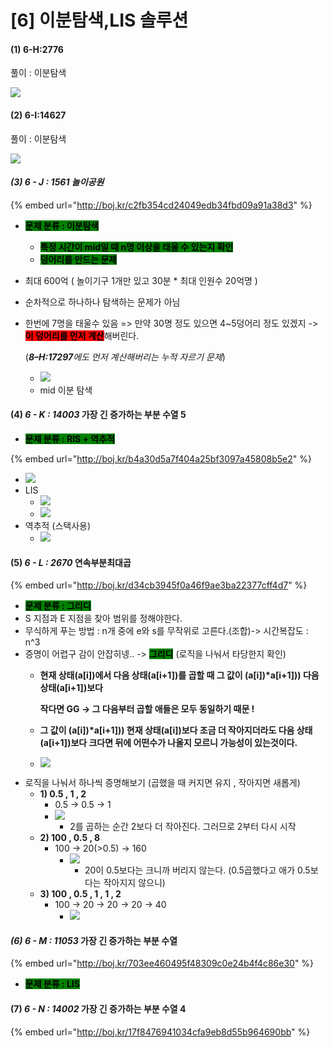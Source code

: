 # \[6] 이분탐색,LIS 솔루션

#### (1) 6-H:2776

풀이 : 이분탐색

![](<../.gitbook/assets/image (6) (1).png>)

#### (2) 6-I:14627

풀이 : 이분탐색

![](<../.gitbook/assets/image (7) (1).png>)

#### _(3) 6 - J : 1561 놀이공원_&#x20;

{% embed url="http://boj.kr/c2fb354cd24049edb34fbd09a91a38d3" %}

* <mark style="background-color:green;">**문제 분류 : 이분탐색**</mark>
  * <mark style="background-color:green;">**특정 시간이 mid일 때 n명 이상을 태울 수 있는지 확인**</mark>
  * <mark style="background-color:green;">**덩어리를 만드는 문제**</mark>
* 최대 600억 ( 놀이기구 1개만 있고 30분 \* 최대 인원수 20억명 )
* 순차적으로 하나하나 탐색하는 문제가 아님
*   한번에 7명을 태울수 있음 => 만약 30명 정도 있으면 4\~5덩어리 정도 있겠지 -> <mark style="background-color:red;">**이 덩어리를 먼저 계산**</mark>해버린다.

    (_**8–H:17297**에도 먼저 계산해버리는 누적 자르기 문제_)

    * ![](<../.gitbook/assets/image (27).png>)
    * mid 이분 탐색

#### (4) _6 - K : 14003_ 가장 긴 증가하는 부분 수열 5

* <mark style="background-color:green;">**문제 분류 : RIS + 역추적**</mark>

{% embed url="http://boj.kr/b4a30d5a7f404a25bf3097a45808b5e2" %}

* ![](<../.gitbook/assets/image (40).png>)
* LIS&#x20;
  * ![](<../.gitbook/assets/image (37).png>)
  * ![](<../.gitbook/assets/image (38).png>)
* 역추적 (스택사용)
  * ![](<../.gitbook/assets/image (39).png>)

#### (5) _6 - L : 2670_ 연속부분최대곱

{% embed url="http://boj.kr/d34cb3945f0a46f9ae3ba22377cff4d7" %}

* <mark style="background-color:green;">**문제 분류 : 그리디**</mark>
* S 지점과 E 지점을 찾아 범위를 정해야한다.
* 무식하게 푸는 방법 : n개 중에 e와 s를 무작위로 고른다.(조합)-> 시간복잡도 : n^3
* 증명이 어렵구 감이 안잡히넹.. -> <mark style="background-color:green;">**그리디**</mark> (로직을 나눠서 타당한지 확인)
  *   **현재 상태(a\[i])에서 다음 상태(a\[i+1])를 곱할 때 그 값이 (a\[i])\*a\[i+1])) 다음 상태(a\[i+1])보다**

      **작다면 GG -> 그 다음부터 곱할 애들은 모두 동일하기 때문 !**
  * **그 값이 (a\[i])\*a\[i+1])) 현재 상태(a\[i])보다 조금 더 작아지더라도 다음 상태(a\[i+1])보다 크다면 뒤에 어떤수가 나올지 모르니 가능성이 있는것이다.**
  * ![](<../.gitbook/assets/image (7).png>)
* 로직을 나눠서 하나씩 증명해보기 (곱했을 때 커지면 유지 , 작아지면 새롭게)
  * **1) 0.5 , 1 ,  2**
    * 0.5 -> 0.5 -> 1
    * ![](<../.gitbook/assets/image (3) (1).png>)
      * 2를 곱하는 순간 2보다 더 작아진다. 그러므로 2부터 다시 시작
  * **2) 100 , 0.5 , 8**
    * 100 -> 20(>0.5) -> 160
      * ![](<../.gitbook/assets/image (6).png>)
        * 20이 0.5보다는 크니까 버리지 않는다. (0.5곱했다고 애가 0.5보다는 작아지지 않으니)
  * **3) 100 , 0.5 , 1 , 1 , 2**
    * 100 -> 20 -> 20 -> 20 -> 40
      * ![](<../.gitbook/assets/image (5).png>)

#### _(6) 6 - M : 11053_ 가장 긴 증가하는 부분 수열

{% embed url="http://boj.kr/703ee460495f48309c0e24b4f4c86e30" %}

* <mark style="background-color:green;">**문제 분류 :  LIS**</mark>

#### (7) _6 - N : 14002_ 가장 긴 증가하는 부분 수열 4

{% embed url="http://boj.kr/17f8476941034cfa9eb8d55b964690bb" %}
